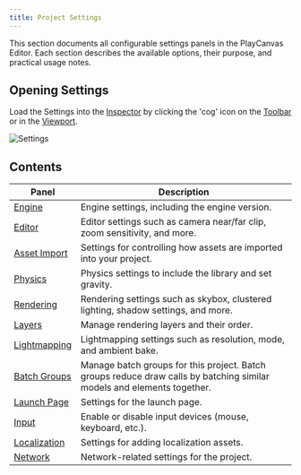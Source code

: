 ```yaml
---
title: Project Settings
---
```


This section documents all configurable settings panels in the PlayCanvas Editor. Each section describes the available options, their purpose, and practical usage notes.

## Opening Settings

Load the Settings into the [Inspector](../inspector) by clicking the 'cog' icon on the [Toolbar](../toolbar) or in the [Viewport](../viewport).

![Settings](/img/user-manual/editor/toolbar/settings.png)

## Contents

| Panel | Description |
| --- | --- |
| [Engine](engine.md) | Engine settings, including the engine version. |
| [Editor](editor.md) | Editor settings such as camera near/far clip, zoom sensitivity, and more. |
| [Asset Import](asset-import.md) | Settings for controlling how assets are imported into your project. |
| [Physics](physics.md) | Physics settings to include the library and set gravity. |
| [Rendering](rendering.md) | Rendering settings such as skybox, clustered lighting, shadow settings, and more. |
| [Layers](layers.md) | Manage rendering layers and their order. |
| [Lightmapping](lightmapping.md) | Lightmapping settings such as resolution, mode, and ambient bake. |
| [Batch Groups](batch-groups.md) | Manage batch groups for this project. Batch groups reduce draw calls by batching similar models and elements together. |
| [Launch Page](launch-page.md) | Settings for the launch page. |
| [Input](input.md) | Enable or disable input devices (mouse, keyboard, etc.). |
| [Localization](localization.md) | Settings for adding localization assets. |
| [Network](network.md) | Network-related settings for the project. |
